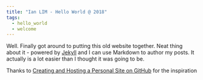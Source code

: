 ```yaml
---
title: "Ian LIM - Hello World @ 2018"
tags:
  - hello_world
  - welcome
---
```


Well. Finally got around to putting this old website together. 
Neat thing about it - powered by [Jekyll](http://jekyllrb.com) and I can use Markdown to author my posts. 
It actually is a lot easier than I thought it was going to be.

Thanks to [Creating and Hosting a Personal Site on GitHub](http://jmcglone.com/guides/github-pages/) for the inspiration
